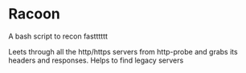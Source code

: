 # Racoon
A bash script to recon fastttttt

Leets through all the http/https servers from http-probe and grabs its headers and responses.
Helps to find legacy servers
